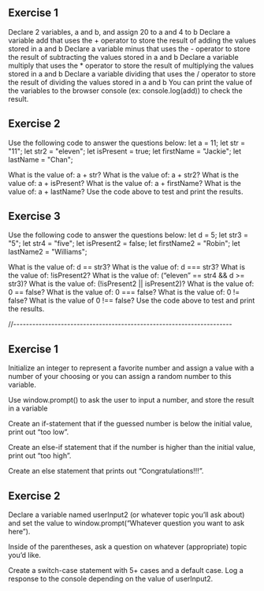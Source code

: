 ## Exercise 1

Declare 2 variables, a and b, and assign 20 to a and 4 to b
Declare a variable add that uses the + operator to store the result of adding the values stored in a and b
Declare a variable minus that uses the - operator to store the result of subtracting the values stored in a and b
Declare a variable multiply that uses the * operator to store the result of multiplying the values stored in a and b
Declare a variable dividing that uses the / operator to store the result of dividing the values stored in a and b
You can print the value of the variables to the browser console (ex: console.log(add)) to check the result.

## Exercise 2

Use the following code to answer the questions below:
let a = 11;
let str = "11";
let str2 = "eleven";
let isPresent = true;
let firstName = "Jackie";
let lastName = "Chan";

What is the value of: a + str?
What is the value of: a + str2?
What is the value of: a + isPresent?
What is the value of: a + firstName?
What is the value of: a + lastName?
Use the code above to test and print the results.

## Exercise 3

Use the following code to answer the questions below:
let d = 5;
let str3 = "5";
let str4 = "five";
let isPresent2 = false;
let firstName2 = "Robin";
let lastName2 = "Williams";

What is the value of: d == str3?
What is the value of: d === str3?
What is the value of: !isPresent2?
What is the value of: (“eleven” == str4 && d >= str3)?
What is the value of: (!isPresent2 || isPresent2)?
What is the value of: 0 == false?
What is the value of: 0 === false?
What is the value of: 0 != false?
What is the value of 0 !== false?
Use the code above to test and print the results.

//---------------------------------------------------------------------

## Exercise 1
Initialize an integer to represent a favorite number and assign a value with a number of your choosing or you can assign a random number to this variable.

Use window.prompt() to ask the user to input a number, and store the result in a variable

Create an if-statement that if the guessed number is below the initial value, print out “too low”.

Create an else-if statement that if the number is higher than the initial value, print out “too high”.

Create an else statement that prints out “Congratulations!!!”.

## Exercise 2
Declare a variable named userInput2 (or whatever topic you’ll ask about) and set the value to window.prompt(“Whatever question you want to ask here”).

Inside of the parentheses, ask a question on whatever (appropriate) topic you’d like.

Create a switch-case statement with 5+ cases and a default case.
Log a response to the console depending on the value of userInput2.
